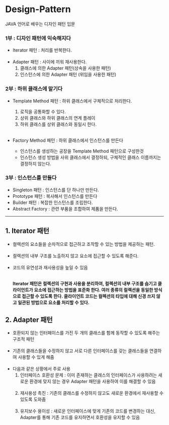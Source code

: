 # Design-Pattern
JAVA 언어로 배우는 디자인 패턴 입문


<h3>1부 : 디자인 패턴에 익숙해지다</h3>

 - Iterator 패턴 : 처리를 반복한다. </br></br>
 - Adapter 패턴 : 사이에 끼워 재사용한다. </br>
   1. 클래스에 의한 Adapter 패턴(상속을 사용한 패턴)
   2. 인스턴스에 의한 Adapter 패턴 (위임을 사용한 패턴)
   
<h3>2부 : 하위 클래스에 맡기다</h3>

 - Template Method 패턴 : 하위 클래스에서 구체적으로 처리한다. </br>
   1. 로직을 공통화할 수 있다.
   2. 상위 클래스와 하위 클래스의 연계 플레이
   3. 하위 클래스를 상위 클래스와 동일시 한다. </br></br>

 - Factory Method 패턴 : 하위 클래스에서 인스턴스를 만든다 </br>
   * 인스턴스를 생성하는 공장을 Template Method 패턴으로 구성한것
   * 인스턴스 생성 방법을 사위 클래스에서 결정하되, 구체적인 클래스 이름까지는 결정하지 않는다.

<h3>3부 : 인스턴스를 만들다</h3>

 - Singleton 패턴 : 인스턴스를 단 하나만 만든다.
 - Prototype 패턴 : 복사해서 인스턴스를 만든다
 - Builder 패턴   : 복잡한 인스턴스를 조립한다.
 - Abstract Factory : 관련 부품을 조합하여 제품을 만든다.



















<hr>
<h2>1. Iterator 패턴</h2>

 - 컬렉션의 요소들을 순차적으로 접근하고 조작할 수 있는 방법을 제공하는 패턴.</br></br>
 - 컬렉션의 내부 구조를 노출하지 않고 요소에 접근할 수 있도록 해준다.</br></br>
 - 코드의 유연성과 재사용성을 높일 수 있음</br></br>
   <p>
      <b>
      Iterator 패턴은 컬렉션의 구현과 사용을 분리하여, 컬렉션의 내부 구조를 숨기고 클라이언트가 요소에 접근하는 방법을
      표준화 한다. 여러 종류의 컬렉션을 동일한 방식으로 접근할 수 있도록 한다. 클라이언트 코드는 컬렉션의 타입에 대해 신경 쓰지 않고 
      일관된 방법으로 요소를 처리할 수 있다.
      </b>
   </p>


<h2>2. Adapter 패턴</h2>

 - 호환되지 않는 인터페이스를 가진 두 개의 클래스를 함께 동작할 수 있도록 해주는 구조적 패턴</br></br>
 - 기존의 클래스들을 수정하지 않고 서로 다른 인터페이스를 갖는 클래스들을 연결하여 사용할 수 있게 해줌</br></br>
 - 다음과 같은 상황에서 주로 사용
   1. 인터페이스 호환성 문제 : 이미 존재하는 클래스의 인터페이스가 사용하려는 새로운 환경에 맞지 않는 경우 Adapter 패턴을 사용하여 이를 해결할 수 있음</br></br>
   2. 재사용성 촉진 : 기존의 클래스를 수정하지 않고도 새로운 환경에서 재사용할 수 있도록 도와줌</br></br>
   3. 유지보수 용이성 : 새로운 인터페이스에 맞게 기존의 코드를 변경하는 대신, Adapter를 통해 기존 코드를 유지하면서 호환성을 유지할 수 있음</br></br>

   

 

